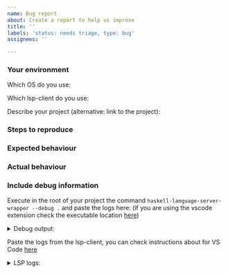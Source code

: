 ```yaml
---
name: Bug report
about: Create a report to help us improve
title: ''
labels: 'status: needs triage, type: bug'
assignees: ''

---
```


<!--
Before opening an issue, please take a look at the [troubleshooting guide](https://haskell-language-server.readthedocs.io/en/latest/troubleshooting.html). This explains some common issues and will also help you to find the information that the issue template asks for.

When filing an issue, please fill out as much of the information below as you can. This helps us to debug your issue, but is not required!
-->

### Your environment

Which OS do you use:
<!-- Windows, MacOS, Ubuntu, ArchLinux, etc... -->
Which lsp-client do you use:
<!-- Neovim, emacs, VS Codium, etc... -->
Describe your project (alternative: link to the project):
<!-- stack.yaml, package.yaml, *.cabal files, cabal.project, hie.yaml -->

### Steps to reproduce
<!-- Tell us how to reproduce this issue. -->

### Expected behaviour
<!-- Tell us what should happen. -->

### Actual behaviour
<!-- Tell us what happens instead. -->

### Include debug information
Execute in the root of your project the command `haskell-language-server-wrapper --debug .` and paste the logs here:
(if you are using the vscode extension check the executable location [here](https://github.com/haskell/vscode-haskell#downloaded-binaries))
<details>
<summary>
Debug output:
</summary>

```
<paste your logs here>
```
</details>

Paste the logs from the lsp-client, you can check instructions about for VS Code [here](https://github.com/haskell/vscode-haskell#troubleshooting)

<details>
<summary>
LSP logs:
</summary>

```
<paste your logs here>
```
</details>
